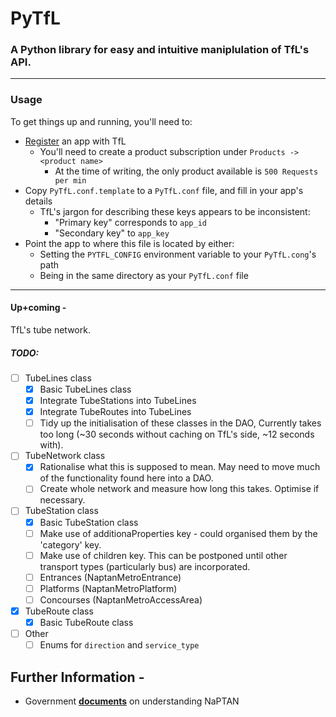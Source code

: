 # PyTfL

### A Python library for easy and intuitive maniplulation of TfL's API.

----------

### Usage

To get things up and running, you'll need to:
 - [Register](https://api-portal.tfl.gov.uk) an app with TfL
    - You'll need to create a product subscription under `Products -> <product name>`
        - At the time of writing, the only product available is `500 Requests per min`
 - Copy `PyTfL.conf.template` to a `PyTfL.conf` file, and fill in your app's details
    - TfL's jargon for describing these keys appears to be inconsistent: 
        - "Primary key" corresponds to `app_id`
        - "Secondary key" to `app_key`
 - Point the app to where this file is located by either:
    - Setting the `PYTFL_CONFIG` environment variable to your `PyTfL.cong`'s path
    - Being in the same directory as your `PyTfL.conf` file 
 
----------

#### Up+coming -
TfL's tube network.

##### TODO:

- [ ] TubeLines class
    - [x] Basic TubeLines class
    - [x] Integrate TubeStations into TubeLines
    - [x] Integrate TubeRoutes into TubeLines
    - [ ] Tidy up the initialisation of these classes in the DAO, Currently takes too long (~30 seconds without caching on TfL's side, ~12 seconds with).
- [ ] TubeNetwork class
    - [x] Rationalise what this is supposed to mean. May need to move much of the functionality found here into a DAO.
    - [ ] Create whole network and measure how long this takes. Optimise if necessary.
- [ ] TubeStation class
    - [x] Basic TubeStation class
    - [ ] Make use of additionaProperties key - could organised them by the 'category' key.
    - [ ] Make use of children key. This can be postponed until other transport types (particularly bus) are incorporated.
    - [ ] Entrances (NaptanMetroEntrance)
    - [ ] Platforms (NaptanMetroPlatform)
    - [ ] Concourses (NaptanMetroAccessArea)
- [x] TubeRoute class
    - [x] Basic TubeRoute class
- [ ] Other
    - [ ] Enums for `direction` and `service_type`

## Further Information -

- Government [**documents**](https://www.gov.uk/government/publications/national-public-transport-access-node-schema) on understanding NaPTAN

